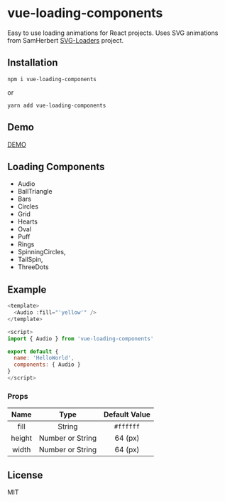 # vue-loading-components
Easy to use loading animations for React projects. Uses SVG animations from SamHerbert [SVG-Loaders](https://github.com/SamHerbert/SVG-Loaders) project.

## Installation

```
npm i vue-loading-components
```
or

```
yarn add vue-loading-components
```

## Demo

[DEMO](https://safeimuslim.github.io/react-loading-components-demo/)

## Loading Components
* Audio
* BallTriangle
* Bars
* Circles
* Grid
* Hearts
* Oval
* Puff
* Rings
* SpinningCircles,
* TailSpin,
* ThreeDots

## Example

```javascript
<template>
  <Audio :fill="'yellow'" />
</template>

<script>
import { Audio } from 'vue-loading-components'

export default {
  name: 'HelloWorld',
  components: { Audio }
}
</script>
```

### Props

| Name | Type | Default Value |
|:------:|:------:|:---------------:|
| fill | String | `#ffffff` |
| height | Number or String | 64 (px) |
| width | Number or String | 64 (px) |

## License

MIT

